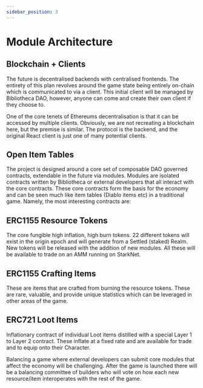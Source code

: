 ```yaml
---
sidebar_position: 3
---
```


# Module Architecture

## Blockchain + Clients

The future is decentralised backends with centralised frontends. The entirety of this plan revolves around the game state being entirely on-chain which is communicated to via a client. This initial client will be managed by Bibliotheca DAO, however, anyone can come and create their own client if they choose to.

One of the core tenets of Ethereums decentralisation is that it can be accessed by multiple clients. Obviously, we are not recreating a blockchain here, but the premise is similar. The protocol is the backend, and the original React client is just one of many potential clients.

## Open Item Tables

The project is designed around a core set of composable DAO governed contracts, extendable in the future via modules. Modules are isolated contracts written by Bibliotheca or external developers that all interact with the core contracts. These core contracts form the basis for the economy and can be seen much like item tables (Diablo items etc) in a traditional game. Namely, the most interesting contracts are:

## ERC1155 Resource Tokens

The core fungible high inflation, high burn tokens. 22 different tokens will exist in the origin epoch and will generate from a Settled (staked) Realm. New tokens will be released with the addition of new modules. All these will be available to trade on an AMM running on StarkNet.

## ERC1155 Crafting Items

These are items that are crafted from burning the resource tokens. These are rare, valuable, and provide unique statistics which can be leveraged in other areas of the game.

## ERC721 Loot Items

Inflationary contract of individual Loot items distilled with a special Layer 1 to Layer 2 contract. These inflate at a fixed rate and are available for trade and to equip onto their Character.

Balancing a game where external developers can submit core modules that affect the economy will be challenging. After the game is launched there will be a balancing committee of builders who will vote on how each new resource/item interoperates with the rest of the game.
